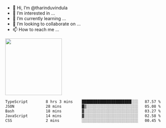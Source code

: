 - 👋 Hi, I’m @tharinduvindula
- 👀 I’m interested in ...
- 🌱 I’m currently learning ...
- 💞️ I’m looking to collaborate on ...
- 📫 How to reach me ...

<!---
tharinduvindula/tharinduvindula is a ✨ special ✨ repository because its `README.md` (this file) appears on your GitHub profile.
You can click the Preview link to take a look at your changes.
--->

<img height="180em" src="https://github-readme-stats.vercel.app/api?username=tharinduvindula&show_icons=true&hide_border=false&&count_private=true&include_all_commits=true" />


<!--START_SECTION:waka-->

```txt
TypeScript        8 hrs 3 mins    ██████████████████████░░░   87.57 %
JSON              28 mins         █▒░░░░░░░░░░░░░░░░░░░░░░░   05.08 %
Bash              18 mins         ▓░░░░░░░░░░░░░░░░░░░░░░░░   03.27 %
JavaScript        14 mins         ▓░░░░░░░░░░░░░░░░░░░░░░░░   02.58 %
CSS               2 mins          ░░░░░░░░░░░░░░░░░░░░░░░░░   00.45 %
```

<!--END_SECTION:waka-->
